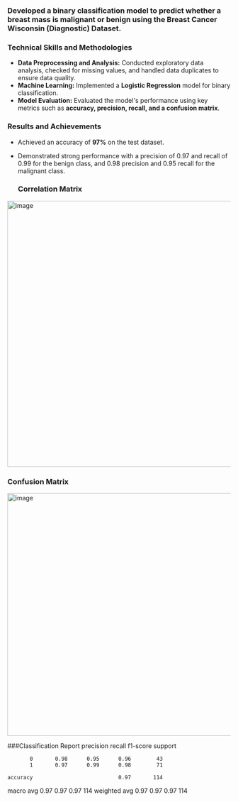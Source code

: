 ### Developed a binary classification model to predict whether a breast mass is malignant or benign using the Breast Cancer Wisconsin (Diagnostic) Dataset.

### Technical Skills and Methodologies
* **Data Preprocessing and Analysis:** Conducted exploratory data analysis, checked for missing values, and handled data duplicates to ensure data quality.
* **Machine Learning:** Implemented a **Logistic Regression** model for binary classification.
* **Model Evaluation:** Evaluated the model's performance using key metrics such as **accuracy, precision, recall, and a confusion matrix**.

### Results and Achievements
* Achieved an accuracy of **97%** on the test dataset.
* Demonstrated strong performance with a precision of 0.97 and recall of 0.99 for the benign class, and 0.98 precision and 0.95 recall for the malignant class.


  ### Correlation Matrix
<img width="800" height="600" alt="image" src="https://github.com/user-attachments/assets/0944ec67-83cf-4373-ac1f-3df16df37783" />

### Confusion Matrix
<img width="640" height="547" alt="image" src="https://github.com/user-attachments/assets/66921049-c8c7-4b00-9b55-5a14475d9dd9" />

###Classification Report
              precision    recall  f1-score   support

           0       0.98      0.95      0.96        43
           1       0.97      0.99      0.98        71

    accuracy                           0.97       114
   macro avg       0.97      0.97      0.97       114
weighted avg       0.97      0.97      0.97       114

